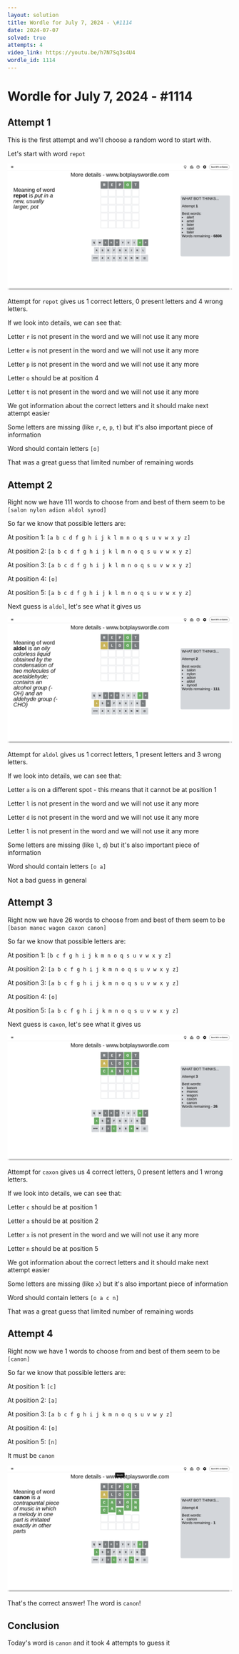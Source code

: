 ```yaml
---
layout: solution
title: Wordle for July 7, 2024 - \#1114
date: 2024-07-07
solved: true
attempts: 4
video_link: https://youtu.be/h7N7Sq3s4U4
wordle_id: 1114
---
```


# Wordle for July 7, 2024 - \#1114

## Attempt 1

This is the first attempt and we'll choose a random word to start with.

Let's start with word `repot`

![Attempt 1](2024-07-07/attempt-1.png)

Attempt for `repot` gives us 1 correct letters, 0 present letters and 4 wrong letters.

If we look into details, we can see that:

Letter `r` is not present in the word and we will not use it any more

Letter `e` is not present in the word and we will not use it any more

Letter `p` is not present in the word and we will not use it any more

Letter `o` should be at position 4

Letter `t` is not present in the word and we will not use it any more

We got information about the correct letters and it should make next attempt easier

Some letters are missing (like `r`, `e`, `p`, `t`) but it's also important piece of information

Word should contain letters `[o]`

That was a great guess that limited number of remaining words



## Attempt 2

Right now we have 111 words to choose from and best of them seem to be `[salon nylon adion aldol synod]`

So far we know that possible letters are:

At position 1: `[a b c d f g h i j k l m n o q s u v w x y z]`

At position 2: `[a b c d f g h i j k l m n o q s u v w x y z]`

At position 3: `[a b c d f g h i j k l m n o q s u v w x y z]`

At position 4: `[o]`

At position 5: `[a b c d f g h i j k l m n o q s u v w x y z]`

Next guess is `aldol`, let's see what it gives us

![Attempt 2](2024-07-07/attempt-2.png)

Attempt for `aldol` gives us 1 correct letters, 1 present letters and 3 wrong letters.

If we look into details, we can see that:

Letter `a` is on a different spot - this means that it cannot be at position 1

Letter `l` is not present in the word and we will not use it any more

Letter `d` is not present in the word and we will not use it any more

Letter `l` is not present in the word and we will not use it any more

Some letters are missing (like `l`, `d`) but it's also important piece of information

Word should contain letters `[o a]`

Not a bad guess in general



## Attempt 3

Right now we have 26 words to choose from and best of them seem to be `[bason manoc wagon caxon canon]`

So far we know that possible letters are:

At position 1: `[b c f g h i j k m n o q s u v w x y z]`

At position 2: `[a b c f g h i j k m n o q s u v w x y z]`

At position 3: `[a b c f g h i j k m n o q s u v w x y z]`

At position 4: `[o]`

At position 5: `[a b c f g h i j k m n o q s u v w x y z]`

Next guess is `caxon`, let's see what it gives us

![Attempt 3](2024-07-07/attempt-3.png)

Attempt for `caxon` gives us 4 correct letters, 0 present letters and 1 wrong letters.

If we look into details, we can see that:

Letter `c` should be at position 1

Letter `a` should be at position 2

Letter `x` is not present in the word and we will not use it any more

Letter `n` should be at position 5

We got information about the correct letters and it should make next attempt easier

Some letters are missing (like `x`) but it's also important piece of information

Word should contain letters `[o a c n]`

That was a great guess that limited number of remaining words



## Attempt 4

Right now we have 1 words to choose from and best of them seem to be `[canon]`

So far we know that possible letters are:

At position 1: `[c]`

At position 2: `[a]`

At position 3: `[a b c f g h i j k m n o q s u v w y z]`

At position 4: `[o]`

At position 5: `[n]`

It must be `canon`

![Attempt 4](2024-07-07/attempt-4.png)

That's the correct answer! The word is `canon`!

## Conclusion

Today's word is `canon` and it took 4 attempts to guess it


